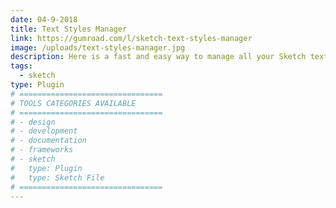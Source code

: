 ```yaml
---
date: 04-9-2018
title: Text Styles Manager
link: https://gumroad.com/l/sketch-text-styles-manager
image: /uploads/text-styles-manager.jpg
description: Here is a fast and easy way to manage all your Sketch text styles. No more hassle with long and complex names, or renaming tons of styles because you misspelled a folder name.
tags:
  - sketch
type: Plugin
# ================================
# TOOLS CATEGORIES AVAILABLE
# ================================
# - design
# - development
# - documentation
# - frameworks
# - sketch
#   type: Plugin
#   type: Sketch File
# ================================
---
```

